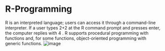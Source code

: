 # R-Programming
R is an interpreted language; users can access it through a command-line interpreter. If a user types 2+2 at the R command prompt and presses enter, the computer replies with 4 . R supports procedural programming with functions and, for some functions, object-oriented programming with generic functions.
![image](https://github.com/Anish-shakya/R-Programming/assets/64535767/db3071a5-1bb8-44d6-919a-a44f5a7fc0f0)
